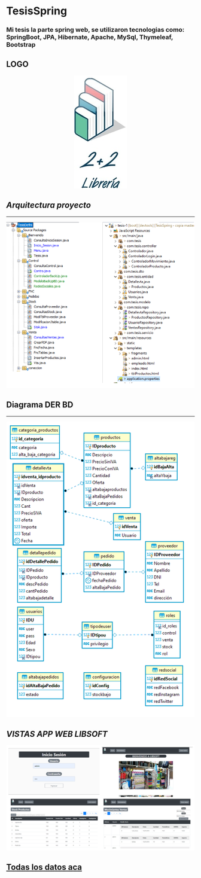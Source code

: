 # TesisSpring

### Mi tesis la parte spring web, se utilizaron tecnologias como: SpringBoot, JPA, Hibernate, Apache, MySql, Thymeleaf, Bootstrap
## LOGO

<p align="center">
  <img  src="https://github.com/valenchu/TesisEnMaven/blob/master/Instaladores/DatosTeoricosTesis/Logo%20Imagenes/Logo_librer_a_.png">
</p>

## _Arquitectura proyecto_
***
![](https://github.com/valenchu/TesisEnMaven/blob/master/Instaladores/DatosTeoricosTesis/Logo%20Imagenes/Caso%20de%20Usos/Arquitectura.png)
## Diagrama DER BD
***
![](https://github.com/valenchu/TesisEnMaven/blob/master/Instaladores/DatosTeoricosTesis/DiagramaDER.png)
## _VISTAS APP WEB LIBSOFT_

<p align="center">
  <img  src="https://github.com/valenchu/TesisEnMaven/blob/master/Instaladores/DatosTeoricosTesis/Logo%20Imagenes/Pantallas/AppWebPantallas/SpringWeb.jpg">
</p>


## [Todas los datos aca](https://github.com/valenchu/TesisEnMaven/tree/master/Instaladores/DatosTeoricosTesis)
